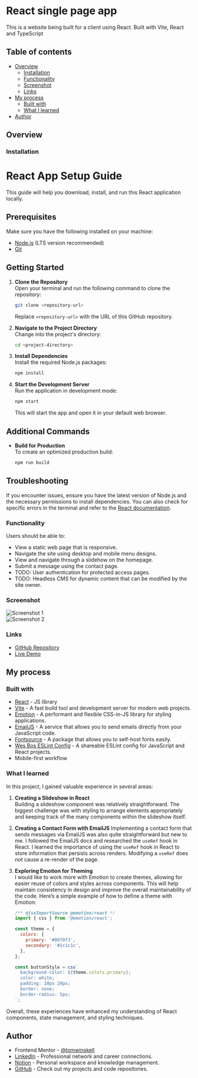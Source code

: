 # React single page app

This is a website being built for a client using React. Built with Vite, React and TypeScript

## Table of contents

- [Overview](#overview)
  - [Installation](#installation)
  - [Functionality](#functionality)
  - [Screenshot](#screenshot)
  - [Links](#links)
- [My process](#my-process)
  - [Built with](#to-be-built-with)
  - [What I learned](#what-i-learned)
- [Author](#author)

## Overview

### Installation

# React App Setup Guide

This guide will help you download, install, and run this React application locally.

## Prerequisites

Make sure you have the following installed on your machine:

- [Node.js](https://nodejs.org/) (LTS version recommended)
- [Git](https://git-scm.com/)

## Getting Started

1. **Clone the Repository**  
   Open your terminal and run the following command to clone the repository:

   ```bash
   git clone <repository-url>
   ```

   Replace `<repository-url>` with the URL of this GitHub repository.

2. **Navigate to the Project Directory**  
   Change into the project's directory:

   ```bash
   cd <project-directory>
   ```

3. **Install Dependencies**  
   Install the required Node.js packages:

   ```bash
   npm install
   ```

4. **Start the Development Server**  
   Run the application in development mode:
   ```bash
   npm start
   ```
   This will start the app and open it in your default web browser.

## Additional Commands

- **Build for Production**  
  To create an optimized production build:
  ```bash
  npm run build
  ```

## Troubleshooting

If you encounter issues, ensure you have the latest version of Node.js and the necessary permissions to install dependencies. You can also check for specific errors in the terminal and refer to the [React documentation](https://reactjs.org/docs/getting-started.html).

### Functionality

Users should be able to:

- View a static web page that is responsive.
- Navigate the site using desktop and mobile menu designs.
- View and navigate through a slidehow on the homepage.
- Submit a message using the contact page.
- TODO: User authentication for protected access pages.
- TODO: Headless CMS for dynamic content that can be modified by the site owner.

### Screenshot

![Screenshot 1](./src/assets/images/screenshot.jpeg)  
![Screenshot 2](./src/assets/images/screenshot_mobile.jpeg)

### Links

- [GitHub Repository](https://github.com/tomwinskell/bowls-frontend)
- [Live Demo](https://tomwinskell.github.io/bowls-frontend/)

## My process

### Built with

- [React](https://reactjs.org/) - JS library
- [Vite](https://vitejs.dev/) - A fast build tool and development server for modern web projects.
- [Emotion](https://emotion.sh/docs/introduction) - A performant and flexible CSS-in-JS library for styling applications.
- [EmailJS](https://www.emailjs.com/) - A service that allows you to send emails directly from your JavaScript code.
- [Fontsource](https://fontsource.org/) - A package that allows you to self-host fonts easily.
- [Wes Bos ESLint Config](https://github.com/wesbos/eslint-config) - A shareable ESLint config for JavaScript and React projects.
- Mobile-first workflow

### What I learned

In this project, I gained valuable experience in several areas:

1. **Creating a Slideshow in React**  
   Building a slideshow component was relatively straightforward. The biggest challenge was with styling to arrange elements appropriately and keeping track of the many components within the slideshow itself.

2. **Creating a Contact Form with EmailJS**
   Implementing a contact form that sends messages via EmailJS was also quite straightforward but new to me. I followed the EmailJS docs and researched the `useRef` hook in React. I learned the importance of using the `useRef` hook in React to store information that persists across renders. Modifying a `useRef` does not cause a re-render of the page.

3. **Exploring Emotion for Theming**  
   I would like to work more with Emotion to create themes, allowing for easier reuse of colors and styles across components. This will help maintain consistency in design and improve the overall maintainability of the code. Here’s a simple example of how to define a theme with Emotion:

   ```javascript
   /** @jsxImportSource @emotion/react */
   import { css } from '@emotion/react';

   const theme = {
     colors: {
       primary: '#0070f3',
       secondary: '#1c1c1c',
     },
   };

   const buttonStyle = css`
     background-color: ${theme.colors.primary};
     color: white;
     padding: 10px 20px;
     border: none;
     border-radius: 5px;
   `;
   ```

Overall, these experiences have enhanced my understanding of React components, state management, and styling techniques.

## Author

- Frontend Mentor - [@tomwinskell](https://www.frontendmentor.io/profile/tomwinskell)
- [LinkedIn](https://www.linkedin.com/in/tomwinskell) - Professional network and career connections.
- [Notion](https://tomwinskell.notion.site) - Personal workspace and knowledge management.
- [GitHub](https://github.com/tomwinskell) - Check out my projects and code repositories.
